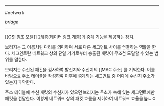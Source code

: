 
---

#network 

*bridge*

---

[[OSI 참조 모델]] 2계층(데이터 링크 계층)의 중계 기능을 제공하는 장치.

브리지는 그 이름처럼 다리를 의미하며 서로 다른 세그먼트 사이를 연결하는 역할을 한다. 세그먼트란 네트워크 상의 단일 기기로부터 송출된 패킷이 무조건 도달할 수 있는 범위를 말한다. 

브리지는 수신된 패킷을 검사하여 발신지와 수신지의 [[MAC 주소]]를 기억한다. 이를 바탕으로 주소 테이블을 작성하여 이후에 중계되는 세그먼트 중 어디에 수신지 주소가 있는지 파악한다.

주소 테이블에 수신 패킷의 수신지가 있으면 브리지는 주소가 속해 있는 세그먼트에만 패킷을 전달한다. 이렇게 네트워크 상의 패킷 흐름을 제어하여 네트워크 효율을 높ㄴㅇ